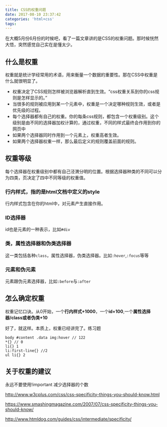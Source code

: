 ```yaml
---
title: CSS的权重问题
date: 2017-08-10 23:37:42
categories: 'html+css'
tags:
---
```

在大概5月份6月份的时候吧，看了一篇文章讲的是CSS的权重问题。那时候恍然大悟，突然感觉自己实在是懂太少。
<!--more-->
## 什么是权重
权重就是统计学经常用的术语，用来衡量一个数据的重要性。那在CSS中权重是什么就很明显了。
- 权重决定了CSS规则怎样被浏览器解析直到生效。“css权重关系到你的css规则是怎样显示的。”
- 当很多的规则被应用到某一个元素中，权重是一个决定哪种规则生效，或者是优先级的过程。
- 每个选择器都有自己的权重。你的每条css规则，都包含一个权重级别。这个级别是由不同的选择器加权计算的，通过权重，不同的样式最终会作用到你的网页中
- 如果两个选择器同时作用到一个元素上，权重高者生效。
- 如果两个选择器权重一样，那么最后定义的规则覆盖前面的规则。

## 权重等级
每个选择器在权重级别中都有自己泾渭分明的位置。根据选择器种类的不同可以分为四类，页决定了四中不同等级的权重值。

### 行内样式，指的是html文档中定义的style
行内样式包含在你的html中，对元素产生直接作用。

### ID选择器
id也是元素的一种表示，比如`#div`

### 类，属性选择器和伪类选择器
这一类包括各种`class`，属性选择器，伪类选择器。比如`:hover`,`:focus`等等

### 元素和伪元素
元素跟伪元素选择器，比如`:before`与`:after`

## 怎么确定权重
权重记忆口诀。从0开始，一个**行内样式+1000**，一个**id+100**,一个**属性选择器/class或者伪类+10**

好了，就这样。本质上，权重已经讲完了。练习题
```
body #content .data img:hover // 122
*{} // 0
li{} 1
li:first-line{} //2
ul li{} 2
```

## 关于权重的建议
永远不要使用!important
减少选择器的个数

http://www.w3cplus.com/css/css-specificity-things-you-should-know.html

https://www.smashingmagazine.com/2007/07/css-specificity-things-you-should-know/

http://www.htmldog.com/guides/css/intermediate/specificity/
